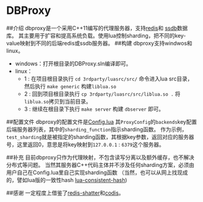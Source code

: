 # DBProxy
##介绍
dbproxy是一个采用C++11编写的代理服务器，支持[redis](https://github.com/antirez/redis)和 [ssdb](https://github.com/ideawu/ssdb)数据库。
其主要用于扩容和提高系统负载。使用lua控制sharding，把不同的key-value映射到不同的后端redis或ssdb服务器。
##构建
dbproxy支持windwos和linux。
* windows：打开根目录的DBProxy.sln编译即可。
* linux：
  * 1 : 在项目根目录执行 `cd 3rdparty/luasrc/src/` 命令进入lua src目录，然后执行 `make generic` 构建`liblua.so`
  * 2 : 回到项目根目录执行 `cp 3rdparty/luasrc/src/liblua.so .` 将`liblua.so`拷贝到当前目录。
  * 3 : 继续在根目录下执行 `make server` 构建 `dbserver` 即可。

##配置文件
dbproxy的配置文件是[Config.lua](https://github.com/IronsDu/DBProxy/blob/master/Config.lua)
其`ProxyConfig`的`backends`key配置后端服务器列表，其中的`sharding_function`指示sharding函数。
作为示例，`test_sharding`就是被指定的sharding函数，其根据key参数，返回对应的服务器号，这里返回0，意思是将key映射到`127.0.0.1` : `6379`这个服务器。

##补充
目前dbproxy只作为代理映射，不包含读写分离以及额外缓存，也不解决分布式等问题。
当然其服务器C++代码主体并不涉及任何sharding方案，必须由用户自己在Config.lua里自己实现sharding函数 （当然，也可以从网上找现成的，譬如lua版的一致性hash [lua-consistent-hash](https://github.com/jaderhs/lua-consistent-hash))

##感谢
一定程度上借鉴了[redis-shatter](https://github.com/fuzziqersoftware/redis-shatter)和[codis](https://github.com/wandoulabs/codis)。
